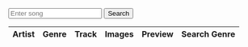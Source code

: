 <!-- ---
toc: false
comments: false
layout: post
title: ITunes genre project
description: User can type in a song, program will return songs in that genre
courses: { compsci: {week: 3} }
type: tangibles
--- -->

<div>
  <input type="text" id="filterInput" placeholder="Enter song">
  <button onclick="fetchData()">Search</button>
</div>

<table>
  <thead>
    <tr>
      <th>Artist</th>
      <th>Genre</th>
      <th>Track</th>
      <th>Images</th>
      <th>Preview</th>
      <th>Search Genre</th>
    </tr>
  </thead>
  <tbody id="result">
    <!-- generated rows -->
  </tbody>
</table>

<!-- Script is laid out in a sequence (no function) and will execute when the page is loaded -->
<script>
  // prepare HTML result container for new output
  const resultContainer = document.getElementById("result");

  // function to fetch data based on user input
  function fetchData() {
    // clear previous results
    resultContainer.innerHTML = "";

    // get user input
    const filterInput = document.getElementById("filterInput");
    const filter = filterInput.value;

    // prepare fetch options
    const url = "https://itunes.apple.com/search?term=" + encodeURIComponent(filter);
    const headers = {
      method: 'GET',
      mode: 'cors',
      cache: 'default',
      credentials: 'omit',
      headers: {
        'Content-Type': 'application/json'
      },
    };

    // fetch the API
    fetch(url, headers)
      .then(response => {
        // check for response errors
        if (response.status !== 200) {
          const errorMsg = 'Database response error: ' + response.status;
          console.log(errorMsg);
          const tr = document.createElement("tr");
          const td = document.createElement("td");
          td.innerHTML = errorMsg;
          tr.appendChild(td);
          resultContainer.appendChild(tr);
          return;
        }
        // valid response will have JSON data
        response.json().then(data => {
          console.log(data);

          // Music data
        for (const row of data.results) {
            console.log(row);

            // tr for each row
            const tr = document.createElement("tr");
            // td for each column
            const artist = document.createElement("td");
            const genre = document.createElement("td")
            const track = document.createElement("td");
            const image = document.createElement("td");
            const preview = document.createElement("td");
            const searchGenre = document.createElement('BUTTON')
            const text = document.createTextNode("click to see songs of this genre")
            searchGenre.appendChild(text)

            // data is specific to the API
            artist.innerHTML = row.artistName;
            genre.innerHTML = row.primaryGenreName
            track.innerHTML = row.trackName; 
            // create preview image
            const img = document.createElement("img");
            img.src = row.artworkUrl100;
            image.appendChild(img);
            // create preview player
            const audio = document.createElement("audio");
            audio.controls = true;
            const source = document.createElement("source");
            source.src = row.previewUrl;
            source.type = "audio/mp4";
            audio.appendChild(source);
            preview.appendChild(audio);

            // this builds td's into tr
            tr.appendChild(artist);
            tr.appendChild(genre)
            tr.appendChild(track);
            tr.appendChild(image);
            tr.appendChild(preview);
            tr.appendChild(searchGenre)

            // add HTML to container
            resultContainer.appendChild(tr);
          }
        })
      })
      .catch(err => {
        console.error(err);
        const tr = document.createElement("tr");
        const td = document.createElement("td");
        td.innerHTML = err;
        tr.appendChild(td);
        resultContainer.appendChild(tr);
      });
  }
</script>